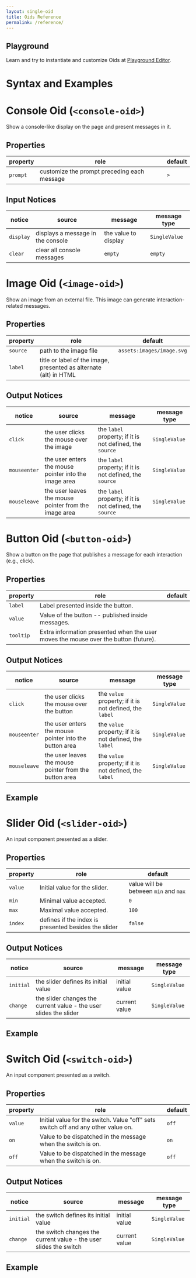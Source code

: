 ```yaml
---
layout: single-oid
title: Oids Reference
permalink: /reference/
---
```


<!-- Jekyll directive to avoid Liquid filters
{% raw %}
-->

<oid-sphere stylesheet="/oid/assets/css/oidclasses.css" assets="/oid/assets/images/tutorial/" global>
</oid-sphere>

## Playground

Learn and try to instantiate and customize Oids at [Playground Editor](https://mundorum.github.io/oid/oid/playground/editor/).

# Syntax and Examples

# Console Oid (`<console-oid>`)

Show a console-like display on the page and present messages in it.

## Properties

property  | role     | default
----------| -------- | -------
`prompt` | customize the prompt preceding each message | `>`

## Input Notices

notice    | source  | message | message type
----------| --------| ------- | ------------
`display` | displays a message in the console | the value to display | `SingleValue`
`clear`   | clear all console messages | `empty` | `empty`

<p>
<oid-play>
  <button-oid label="Start"
              value="The dinosaur jumped into the mud."
              publish="click~show/message">
  </button-oid>

  <console-oid prompt="*"
               subscribe="show/message~display">
  </console-oid>
</oid-play>
</p>

# Image Oid (`<image-oid>`)

Show an image from an external file. This image can generate interaction-related messages.

## Properties

property  | role     | default
----------| -------- | -------
`source`  | path to the image file | `assets:images/image.svg`
`label`   | title or label of the image, presented as alternate (alt) in HTML |

## Output Notices

notice       | source  | message | message type
-------------| --------| ------- | ------------
`click`      | the user clicks the mouse over the image | the `label` property; if it is not defined, the `source` | `SingleValue`
`mouseenter` | the user enters the mouse pointer into the image area | the `label` property; if it is not defined, the `source` | `SingleValue`
`mouseleave` | the user leaves the mouse pointer from the image area | the `label` property; if it is not defined, the `source` | `SingleValue`

<p>
<oid-play>
  <button-oid label="Start"
              value="The dinosaur jumped into the mud."
              publish="click~show/message">
  </button-oid>

  <console-oid prompt="*"
               subscribe="show/message~display">
  </console-oid>
</oid-play>
</p>

# Button Oid (`<button-oid>`)

Show a button on the page that publishes a message for each interaction (e.g., click).

## Properties

property  | role     | default
----------| -------- | -------
`label`   | Label presented inside the button. |
`value`   | Value of the button -- published inside messages. |
`tooltip` | Extra information presented when the user moves the mouse over the button (future). |

## Output Notices

notice       | source  | message | message type
-------------| --------| ------- | ------------
`click`      | the user clicks the mouse over the button | the `value` property; if it is not defined, the `label` | `SingleValue`
`mouseenter` | the user enters the mouse pointer into the button area | the `value` property; if it is not defined, the `label` | `SingleValue`
`mouseleave` | the user leaves the mouse pointer from the button area | the `value` property; if it is not defined, the `label` | `SingleValue`

## Example

<p>
<oid-play messages>
  <button-oid label="Talk"
              publish="click~show/message"
              value="Graauuuurrrr">
  </button-oid>
</oid-play>
</p>

# Slider Oid (`<slider-oid>`)

An input component presented as a slider.

## Properties

property  | role     | default
----------| -------- | -------
`value`   | Initial value for the slider. | value will be between `min` and `max`
`min`     | Minimal value accepted. | `0`
`max`     | Maximal value accepted. | `100`
`index`   | defines if the index is presented besides the slider | `false`

## Output Notices

notice       | source  | message | message type
-------------| --------| ------- | ------------
`initial`    | the slider defines its initial value | initial value | `SingleValue`
`change`     | the slider changes the current value - the user slides the slider | current value | `SingleValue`

## Example

<p>
<oid-play messages>
   <slider-oid min="0" max="100" value="30" index publish="initial~show/message;change~show/message"></slider-oid>
</oid-play>
</p>

# Switch Oid (`<switch-oid>`)

An input component presented as a switch.

## Properties

property  | role     | default
----------| -------- | -------
`value`   | Initial value for the switch. Value "off" sets switch off and any other value on. | `off`
`on`      | Value to be dispatched in the message when the switch is on. | `on`
`off`     | Value to be dispatched in the message when the switch is on. | `off`

## Output Notices

notice       | source  | message | message type
-------------| --------| ------- | ------------
`initial`    | the switch defines its initial value | initial value | `SingleValue`
`change`     | the switch changes the current value - the user slides the switch | current value | `SingleValue`

## Example

<p>
<oid-play messages>
  <switch-oid on="switched on" off="switched off" value="on" publish="initial~show/message;change~show/message">
  </switch-oid>
</oid-play>
</p>

<!-- Jekyll directive to avoid Liquid filters
{% endraw %}
-->
